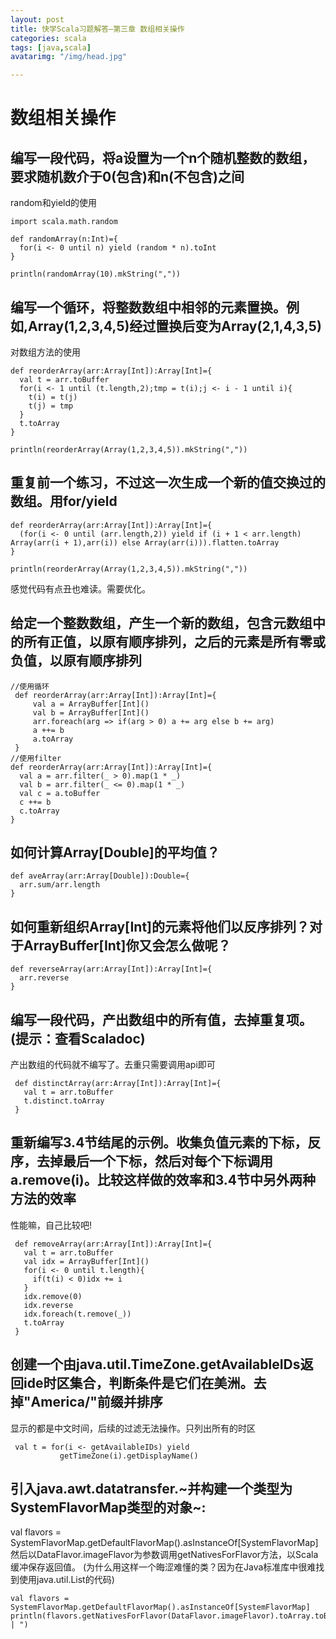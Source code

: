 ```yaml
---
layout: post
title: 快学Scala习题解答—第三章 数组相关操作
categories: scala
tags: [java,scala]
avatarimg: "/img/head.jpg"

---
```



数组相关操作
============

编写一段代码，将a设置为一个n个随机整数的数组，要求随机数介于0(包含)和n(不包含)之间
----------------------------------------------------------------------------------

random和yield的使用

``` {.scala}
import scala.math.random

def randomArray(n:Int)={
  for(i <- 0 until n) yield (random * n).toInt
}

println(randomArray(10).mkString(","))
```

编写一个循环，将整数数组中相邻的元素置换。例如,Array(1,2,3,4,5)经过置换后变为Array(2,1,4,3,5)
---------------------------------------------------------------------------------------------

对数组方法的使用

``` {.scala}
def reorderArray(arr:Array[Int]):Array[Int]={
  val t = arr.toBuffer
  for(i <- 1 until (t.length,2);tmp = t(i);j <- i - 1 until i){
    t(i) = t(j)
    t(j) = tmp
  }
  t.toArray
}

println(reorderArray(Array(1,2,3,4,5)).mkString(","))
```

重复前一个练习，不过这一次生成一个新的值交换过的数组。用for/yield
-----------------------------------------------------------------

``` {.scala}
def reorderArray(arr:Array[Int]):Array[Int]={
  (for(i <- 0 until (arr.length,2)) yield if (i + 1 < arr.length) Array(arr(i + 1),arr(i)) else Array(arr(i))).flatten.toArray
}

println(reorderArray(Array(1,2,3,4,5)).mkString(","))
```

感觉代码有点丑也难读。需要优化。

给定一个整数数组，产生一个新的数组，包含元数组中的所有正值，以原有顺序排列，之后的元素是所有零或负值，以原有顺序排列
--------------------------------------------------------------------------------------------------------------------

``` {.scala}
//使用循环
 def reorderArray(arr:Array[Int]):Array[Int]={
     val a = ArrayBuffer[Int]()
     val b = ArrayBuffer[Int]()
     arr.foreach(arg => if(arg > 0) a += arg else b += arg)
     a ++= b
     a.toArray
 }
//使用filter
def reorderArray(arr:Array[Int]):Array[Int]={
  val a = arr.filter(_ > 0).map(1 * _)
  val b = arr.filter(_ <= 0).map(1 * _)
  val c = a.toBuffer
  c ++= b
  c.toArray
}
```

如何计算Array[Double]的平均值？
-------------------------------

``` {.scala}
def aveArray(arr:Array[Double]):Double={
  arr.sum/arr.length
}
```

如何重新组织Array[Int]的元素将他们以反序排列？对于ArrayBuffer[Int]你又会怎么做呢？
----------------------------------------------------------------------------------

``` {.scala}
def reverseArray(arr:Array[Int]):Array[Int]={
  arr.reverse
}
```

编写一段代码，产出数组中的所有值，去掉重复项。(提示：查看Scaladoc)
------------------------------------------------------------------

产出数组的代码就不编写了。去重只需要调用api即可

``` {.scala}
 def distinctArray(arr:Array[Int]):Array[Int]={
   val t = arr.toBuffer
   t.distinct.toArray
 }
```

重新编写3.4节结尾的示例。收集负值元素的下标，反序，去掉最后一个下标，然后对每个下标调用a.remove(i)。比较这样做的效率和3.4节中另外两种方法的效率
-----------------------------------------------------------------------------------------------------------------------------------------------

性能嘛，自己比较吧!

``` {.scala}
 def removeArray(arr:Array[Int]):Array[Int]={
   val t = arr.toBuffer
   val idx = ArrayBuffer[Int]()
   for(i <- 0 until t.length){
     if(t(i) < 0)idx += i
   }
   idx.remove(0)
   idx.reverse
   idx.foreach(t.remove(_))
   t.toArray
 }
```

创建一个由java.util.TimeZone.getAvailableIDs返回ide时区集合，判断条件是它们在美洲。去掉"America/"前缀并排序
-----------------------------------------------------------------------------------------------------------

显示的都是中文时间，后续的过滤无法操作。只列出所有的时区

``` {.scala}
 val t = for(i <- getAvailableIDs) yield
           getTimeZone(i).getDisplayName()
```

引入java.awt.datatransfer.~并构建一个类型为SystemFlavorMap类型的对象~:
----------------------------------------------------------------------

val flavors =
SystemFlavorMap.getDefaultFlavorMap().asInstanceOf[SystemFlavorMap]
然后以DataFlavor.imageFlavor为参数调用getNativesForFlavor方法，以Scala缓冲保存返回值。
(为什么用这样一个晦涩难懂的类？因为在Java标准库中很难找到使用java.util.List的代码)

``` {.scala}
val flavors = SystemFlavorMap.getDefaultFlavorMap().asInstanceOf[SystemFlavorMap]
println(flavors.getNativesForFlavor(DataFlavor.imageFlavor).toArray.toBuffer.mkString(" | ")
```
